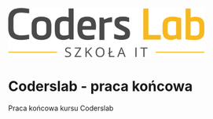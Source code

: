 <img alt="Logo" src="coderslab.svg" width="400">

# Coderslab - praca końcowa
Praca końcowa kursu Coderslab
